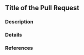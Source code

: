 <!--Replace the placeholder title below with an appropriate title.-->
## Title of the Pull Request

### Description
<!--Provide a brief description of the changes in this pull request:-->


### Details
<!--- Item 1-->
<!--- Item 2-->
<!--- Item 3-->
<!--- Etc...-->


### References
<!--Link issues addressed, eg. Close #1-->

